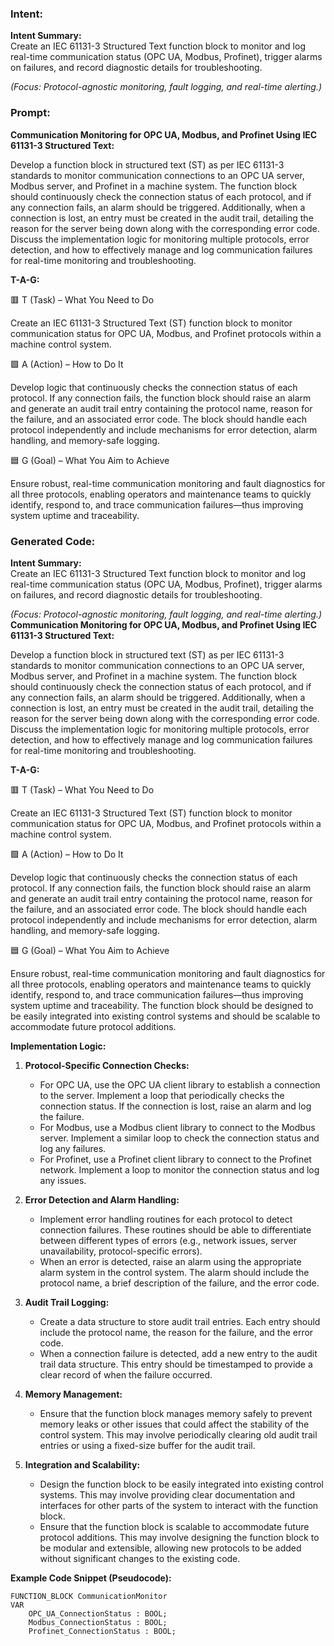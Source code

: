 ### Intent:
**Intent Summary:**  
Create an IEC 61131-3 Structured Text function block to monitor and log real-time communication status (OPC UA, Modbus, Profinet), trigger alarms on failures, and record diagnostic details for troubleshooting.  

*(Focus: Protocol-agnostic monitoring, fault logging, and real-time alerting.)*

### Prompt:
**Communication Monitoring for OPC UA, Modbus, and Profinet Using IEC 61131-3 Structured Text:**

Develop a function block in structured text (ST) as per IEC 61131-3 standards to monitor communication connections to an OPC UA server, Modbus server, and Profinet in a machine system. The function block should continuously check the connection status of each protocol, and if any connection fails, an alarm should be triggered. Additionally, when a connection is lost, an entry must be created in the audit trail, detailing the reason for the server being down along with the corresponding error code. Discuss the implementation logic for monitoring multiple protocols, error detection, and how to effectively manage and log communication failures for real-time monitoring and troubleshooting.

**T-A-G:**

🟥 T (Task) – What You Need to Do

Create an IEC 61131-3 Structured Text (ST) function block to monitor communication status for OPC UA, Modbus, and Profinet protocols within a machine control system.

🟩 A (Action) – How to Do It

Develop logic that continuously checks the connection status of each protocol. If any connection fails, the function block should raise an alarm and generate an audit trail entry containing the protocol name, reason for the failure, and an associated error code. The block should handle each protocol independently and include mechanisms for error detection, alarm handling, and memory-safe logging.

🟦 G (Goal) – What You Aim to Achieve

Ensure robust, real-time communication monitoring and fault diagnostics for all three protocols, enabling operators and maintenance teams to quickly identify, respond to, and trace communication failures—thus improving system uptime and traceability.

### Generated Code:
**Intent Summary:**  
Create an IEC 61131-3 Structured Text function block to monitor and log real-time communication status (OPC UA, Modbus, Profinet), trigger alarms on failures, and record diagnostic details for troubleshooting.  

*(Focus: Protocol-agnostic monitoring, fault logging, and real-time alerting.)*
**Communication Monitoring for OPC UA, Modbus, and Profinet Using IEC 61131-3 Structured Text:**

Develop a function block in structured text (ST) as per IEC 61131-3 standards to monitor communication connections to an OPC UA server, Modbus server, and Profinet in a machine system. The function block should continuously check the connection status of each protocol, and if any connection fails, an alarm should be triggered. Additionally, when a connection is lost, an entry must be created in the audit trail, detailing the reason for the server being down along with the corresponding error code. Discuss the implementation logic for monitoring multiple protocols, error detection, and how to effectively manage and log communication failures for real-time monitoring and troubleshooting.

**T-A-G:**

🟥 T (Task) – What You Need to Do

Create an IEC 61131-3 Structured Text (ST) function block to monitor communication status for OPC UA, Modbus, and Profinet protocols within a machine control system.

🟩 A (Action) – How to Do It

Develop logic that continuously checks the connection status of each protocol. If any connection fails, the function block should raise an alarm and generate an audit trail entry containing the protocol name, reason for the failure, and an associated error code. The block should handle each protocol independently and include mechanisms for error detection, alarm handling, and memory-safe logging.

🟦 G (Goal) – What You Aim to Achieve

Ensure robust, real-time communication monitoring and fault diagnostics for all three protocols, enabling operators and maintenance teams to quickly identify, respond to, and trace communication failures—thus improving system uptime and traceability. The function block should be designed to be easily integrated into existing control systems and should be scalable to accommodate future protocol additions.

**Implementation Logic:**

1. **Protocol-Specific Connection Checks:**
   - For OPC UA, use the OPC UA client library to establish a connection to the server. Implement a loop that periodically checks the connection status. If the connection is lost, raise an alarm and log the failure.
   - For Modbus, use a Modbus client library to connect to the Modbus server. Implement a similar loop to check the connection status and log any failures.
   - For Profinet, use a Profinet client library to connect to the Profinet network. Implement a loop to monitor the connection status and log any issues.

2. **Error Detection and Alarm Handling:**
   - Implement error handling routines for each protocol to detect connection failures. These routines should be able to differentiate between different types of errors (e.g., network issues, server unavailability, protocol-specific errors).
   - When an error is detected, raise an alarm using the appropriate alarm system in the control system. The alarm should include the protocol name, a brief description of the failure, and the error code.

3. **Audit Trail Logging:**
   - Create a data structure to store audit trail entries. Each entry should include the protocol name, the reason for the failure, and the error code.
   - When a connection failure is detected, add a new entry to the audit trail data structure. This entry should be timestamped to provide a clear record of when the failure occurred.

4. **Memory Management:**
   - Ensure that the function block manages memory safely to prevent memory leaks or other issues that could affect the stability of the control system. This may involve periodically clearing old audit trail entries or using a fixed-size buffer for the audit trail.

5. **Integration and Scalability:**
   - Design the function block to be easily integrated into existing control systems. This may involve providing clear documentation and interfaces for other parts of the system to interact with the function block.
   - Ensure that the function block is scalable to accommodate future protocol additions. This may involve designing the function block to be modular and extensible, allowing new protocols to be added without significant changes to the existing code.

**Example Code Snippet (Pseudocode):**

```structuredtext
FUNCTION_BLOCK CommunicationMonitor
VAR
    OPC_UA_ConnectionStatus : BOOL;
    Modbus_ConnectionStatus : BOOL;
    Profinet_ConnectionStatus : BOOL;
